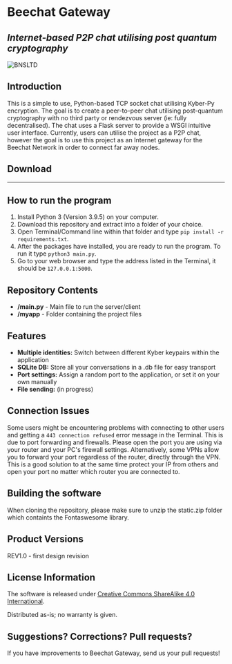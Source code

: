 # Beechat Gateway
## _Internet-based P2P chat utilising post quantum cryptography_

![BNSLTD](https://beechat.network/wp-content/uploads/2021/02/powered-by-1.png)

## Introduction

This is a simple to use, Python-based TCP socket chat utilising Kyber-Py encryption. The goal is to create a peer-to-peer chat utilising post-quantum cryptography with no third party or rendezvous server (ie: fully decentralised). The chat uses a Flask server to provide a WSGI intuitive user interface. Currently, users can utilise the project as a P2P chat, however the goal is to use this project as an Internet gateway for the Beechat Network in order to connect far away nodes.

## Download
-------------------


How to run the program
-------------------
1) Install Python 3 (Version 3.9.5) on your computer.
2) Download this repository and extract into a folder of your choice.
3) Open Terminal/Command line within that folder and type ```pip install -r requirements.txt```.
4) After the packages have installed, you are ready to run the program. To run it type ```python3 main.py```.
5) Go to your web browser and type the address listed in the Terminal, it should be ```127.0.0.1:5000```.

Repository Contents
-------------------

* **/main.py** - Main file to run the server/client
* **/myapp** - Folder containing the project files

Features
-------------------

* **Multiple identities:** Switch between different Kyber keypairs within the application
* **SQLite DB:** Store all your conversations in a .db file for easy transport
* **Port settings:** Assign a random port to the application, or set it on your own manually
* **File sending:** (in progress)


Connection Issues
-------------------
Some users might be encountering problems with connecting to other users and getting a ```443 connection refused``` error message in the Terminal. This is due to port forwarding and firewalls. Please open the port you are using via your router and your PC's firewall settings. Alternatively, some VPNs allow you to forward your port regardless of the router, directly through the VPN. This is a good solution to at the same time protect your IP from others and open your port no matter which router you are connected to.


Building the software
-------------------
When cloning the repository, please make sure to unzip the static.zip folder which containts the Fontaswesome library.

Product Versions
-------------------

REV1.0 - first design revision


License Information
-------------------
The software is released under [Creative Commons ShareAlike 4.0 International](https://creativecommons.org/licenses/by-sa/4.0/).

Distributed as-is; no warranty is given.


Suggestions? Corrections? Pull requests?
-------------------
If you have improvements to Beechat Gateway, send us your pull requests!

